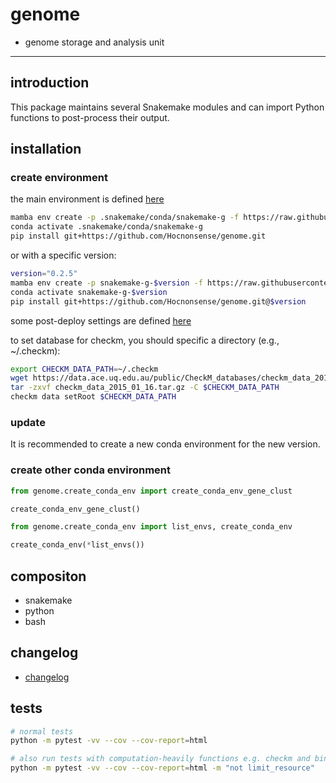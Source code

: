 <!--
 * @Date: 2022-10-10 15:01:33
 * @LastEditors: hwrn hwrn.aou@sjtu.edu.cn
 * @LastEditTime: 2025-07-09 21:24:13
 * @FilePath: /genome/README.md
 * @Description:
-->
genome
===

- genome storage and analysis unit

---
## introduction
This package maintains several Snakemake modules and can import Python functions to post-process their output.


## installation
### create environment
the main environment is defined [here](genome/pyrule/envs/genome.yaml)
```bash
mamba env create -p .snakemake/conda/snakemake-g -f https://raw.githubusercontent.com/Hocnonsense/genome/master/genome/pyrule/envs/genome.yaml
conda activate .snakemake/conda/snakemake-g
pip install git+https://github.com/Hocnonsense/genome.git
```

or with a specific version:
```bash
version="0.2.5"
mamba env create -p snakemake-g-$version -f https://raw.githubusercontent.com/Hocnonsense/genome/$version/genome/pyrule/envs/genome.yaml
conda activate snakemake-g-$version
pip install git+https://github.com/Hocnonsense/genome.git@$version
```

some post-deploy settings are defined [here](genome/pyrule/envs/genome.post-deploy.sh)

to set database for checkm, you should specific a directory (e.g., ~/.checkm):
```bash
export CHECKM_DATA_PATH=~/.checkm
wget https://data.ace.uq.edu.au/public/CheckM_databases/checkm_data_2015_01_16.tar.gz
tar -zxvf checkm_data_2015_01_16.tar.gz -C $CHECKM_DATA_PATH
checkm data setRoot $CHECKM_DATA_PATH
```

### update
It is recommended to create a new conda environment for the new version.

### create other conda environment
```python
from genome.create_conda_env import create_conda_env_gene_clust

create_conda_env_gene_clust()
```

```python
from genome.create_conda_env import list_envs, create_conda_env

create_conda_env(*list_envs())
```

## compositon
- snakemake
- python
- bash

## changelog
- [changelog](changelog.md)


## tests
```bash
# normal tests
python -m pytest -vv --cov --cov-report=html

# also run tests with computation-heavily functions e.g. checkm and binning
python -m pytest -vv --cov --cov-report=html -m "not limit_resource"
```
